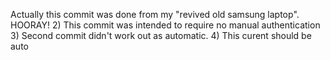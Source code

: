 Actually this commit was done from my "revived old samsung laptop". HOORAY!
2) This commit was intended to require no manual authentication
3) Second commit didn't work out as automatic.
4) This curent should be auto
